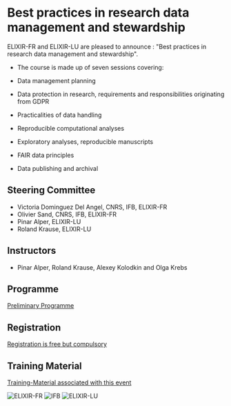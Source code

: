 # Best practices in research data management and stewardship

ELIXIR-FR and ELIXIR-LU are pleased to announce : "Best practices in research data management and stewardship".
* The course is made up of seven sessions covering:

* Data management planning
* Data protection in research, requirements and responsibilities originating from GDPR
* Practicalities of data handling
* Reproducible computational analyses
* Exploratory analyses, reproducible manuscripts
* FAIR data principles
* Data publishing and archival

## Steering Committee

* Victoria Dominguez Del Angel, CNRS, IFB, ELIXIR-FR
* Olivier Sand, CNRS, IFB, ELIXIR-FR
* Pinar Alper, ELIXIR-LU
* Roland Krause, ELIXIR-LU

## Instructors

* Pinar Alper, Roland Krause, Alexey Kolodkin and Olga Krebs

## Programme
[Preliminary Programme](Programme.md)

## Registration
[Registration is free but compulsory](Registration.md)

## Training Material
[Training-Material associated with this event](Training_Material.md)

![ELIXIR-FR](https://ifb-elixirfr.github.io/ELIXIR-DMP-DS-training/elixir_fr_2.jpg) ![IFB](https://ifb-elixirfr.github.io/ReproHackathon/logo-ifb.png) ![ELIXIR-LU](https://ifb-elixirfr.github.io/ELIXIR-DMP-DS-training/elixir-luxembourg-logo-1.jpg)
